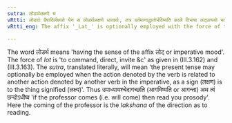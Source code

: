 ```yaml
---
sutra: लोडर्थलक्षणे च
vRtti: लोडर्थः प्रैषादिर्लक्ष्यते येन स लोडर्थलक्षणे धात्वर्थः, तत्र वर्तमानाद्धातोर्भविष्यति काले विभाषा लट्प्रत्ययो भवति ॥
vRtti_eng: The affix '_Lat_' is optionally employed with the force of the futurity, after that root, which in a conditional sentence, is the condition precedent for the action indicated by another verb having the sense of the imperative mood.

---
```

The word लोडर्थ means 'having the sense of the affix लोट् or imperative mood'. The force of _lot_ is 'to command, direct, invite &c' as given in (III.3.162) and (III.3.163). The _sutra_, translated literally, will mean 'the present tense may optionally be employed when the action denoted by the verb is related to another action denoted by another verb in the imperative, as a sign (लक्षण) is to the thing signified (लक्ष्य)'. Thus उपाध्यायश्चेदागच्छति (आगमिष्यति or आगन्ता) अथ त्वं छन्दोऽधीष्व 'if the professor comes (i.e. will come) then read you prosody'. Here the coming of the professor is the _lakshana_ of the direction as to reading. 